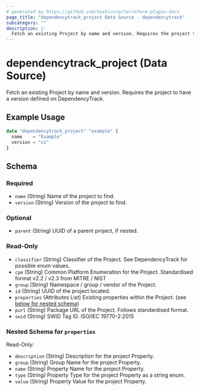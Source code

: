 ```yaml
---
# generated by https://github.com/hashicorp/terraform-plugin-docs
page_title: "dependencytrack_project Data Source - dependencytrack"
subcategory: ""
description: |-
  Fetch an existing Project by name and version. Requires the project to have a version defined on DependencyTrack.
---
```


# dependencytrack_project (Data Source)

Fetch an existing Project by name and version. Requires the project to have a version defined on DependencyTrack.

## Example Usage

```terraform
data "dependencytrack_project" "example" {
  name    = "Example"
  version = "v1"
}
```

<!-- schema generated by tfplugindocs -->
## Schema

### Required

- `name` (String) Name of the project to find.
- `version` (String) Version of the project to find.

### Optional

- `parent` (String) UUID of a parent project, if nested.

### Read-Only

- `classifier` (String) Classifier of the Project. See DependencyTrack for possible enum values.
- `cpe` (String) Common Platform Enumeration for the Project. Standardised format v2.2 / v2.3 from MITRE / NIST
- `group` (String) Namespace / group / vendor of the Project.
- `id` (String) UUID of the project located.
- `properties` (Attributes List) Existing properties within the Project. (see [below for nested schema](#nestedatt--properties))
- `purl` (String) Package URL of the Project. Follows standardised format.
- `swid` (String) SWID Tag ID. ISO/IEC 19770-2:2015

<a id="nestedatt--properties"></a>
### Nested Schema for `properties`

Read-Only:

- `description` (String) Description for the project Property.
- `group` (String) Group Name for the project Property.
- `name` (String) Property Name for the project Property.
- `type` (String) Property Type for the project Property as a string enum.
- `value` (String) Property Value for the project Property.
